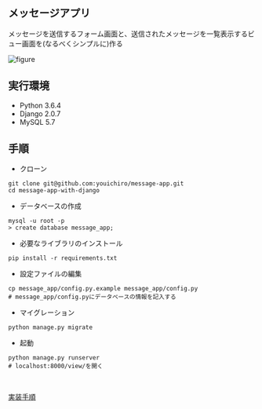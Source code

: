 ## メッセージアプリ
メッセージを送信するフォーム画面と、送信されたメッセージを一覧表示するビュー画面を(なるべくシンプルに)作る

![figure](https://user-images.githubusercontent.com/20487308/44131407-c3cf0d56-a08d-11e8-9a3c-c27c9c75278c.png)

## 実行環境

- Python 3.6.4
- Django 2.0.7
- MySQL 5.7

## 手順

- クローン

```
git clone git@github.com:youichiro/message-app.git
cd message-app-with-django
```

- データベースの作成

```
mysql -u root -p
> create database message_app;
```

- 必要なライブラリのインストール

```
pip install -r requirements.txt
```

- 設定ファイルの編集

```
cp message_app/config.py.example message_app/config.py
# message_app/config.pyにデータベースの情報を記入する
```

- マイグレーション

```
python manage.py migrate
```

- 起動

```
python manage.py runserver
# localhost:8000/view/を開く
```

<br>

[実装手順](https://github.com/youichiro/message-app-with-django/blob/master/recipe.md)
